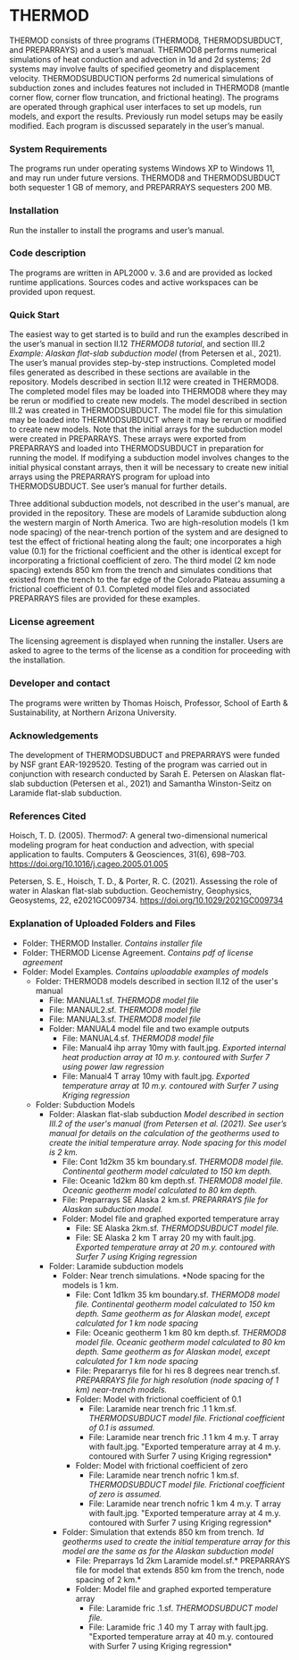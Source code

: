 # THERMOD
THERMOD consists of three programs (THERMOD8, THERMODSUBDUCT, and PREPARRAYS) and a user’s manual.  THERMOD8 performs numerical simulations of heat conduction and advection in 1d and 2d systems; 2d systems may involve faults of specified geometry and displacement velocity. THERMODSUBDUCTION performs 2d numerical simulations of subduction zones and includes features not included in THERMOD8 (mantle corner flow, corner flow truncation, and frictional heating). The programs are operated through graphical user interfaces to set up models, run models, and export the results. Previously run model setups may be easily modified. Each program is discussed separately in the user’s manual.
### System Requirements
The programs run under operating systems Windows XP to Windows 11, and may run under future versions. THERMOD8 and THERMODSUBDUCT both sequester 1 GB of memory, and PREPARRAYS sequesters 200 MB. 
### Installation
Run the installer to install the programs and user’s manual. 
### Code description
The programs are written in APL2000 v. 3.6 and are provided as locked runtime applications. Sources codes and active workspaces can be provided upon request. 
### Quick Start
The easiest way to get started is to build and run the examples described in the user’s manual in section II.12 *THERMOD8 tutorial*, and section III.2 *Example: Alaskan flat-slab subduction model* (from Petersen et al., 2021). The user’s manual provides step-by-step instructions.  Completed model files generated as described in these sections are available in the repository.  Models described in section II.12 were created in THERMOD8. The completed model files may be loaded into THERMOD8 where they may be rerun or modified to create new models.  The model described in section III.2 was created in THERMODSUBDUCT.  The model file for this simulation may be loaded into THERMODSUBDUCT where it may be rerun or modified to create new models.  Note that the initial arrays for the subduction model were created in PREPARRAYS. These arrays were exported from PREPARRAYS and loaded into THERMODSUBDUCT in preparation for running the model. If modifying a subduction model involves changes to the initial physical constant arrays, then it will be necessary to create new initial arrays using the PREPARRAYS program for upload into THERMODSUBDUCT. See user’s manual for further details. 

Three additional subduction models, not described in the user's manual, are provided in the repository. These are models of Laramide subduction along the western margin of North America. Two are high-resolution models (1 km node spacing) of the near-trench portion of the system and are designed to test the effect of frictional heating along the fault; one  incorporates a high value (0.1) for the frictional coefficient and the other is identical except for incorporating a frictional coefficient of zero.  The third model (2 km node spacing) extends 850 km from the trench and simulates conditions that existed from the trench to the far edge of the Colorado Plateau assuming a frictional coefficient of 0.1. Completed model files and associated PREPARRAYS files are provided for these examples. 
### License agreement
The licensing agreement is displayed when running the installer.  Users are asked to agree to the terms of the license as a condition for proceeding with the installation.
### Developer and contact
The programs were written by Thomas Hoisch, Professor, School of Earth & Sustainability, at Northern Arizona University. 
### Acknowledgements
The development of THERMODSUBDUCT and PREPARRAYS were funded by NSF grant EAR-1929520. Testing of the program was carried out in conjunction with research conducted by Sarah E. Petersen on Alaskan flat-slab subduction (Petersen et al., 2021) and Samantha Winston-Seitz on Laramide flat-slab subduction.
### References Cited
Hoisch, T. D. (2005). Thermod7: A general two-dimensional numerical modeling program for heat conduction and advection, with special application to faults. Computers & Geosciences, 31(6), 698–703. https://doi.org/10.1016/j.cageo.2005.01.005

Petersen, S. E., Hoisch, T. D., & Porter, R. C. (2021). Assessing the role of water in Alaskan flat-slab subduction. Geochemistry, Geophysics, Geosystems, 22, e2021GC009734. https://doi.org/10.1029/2021GC009734
### Explanation of Uploaded Folders and Files
- Folder: THERMOD Installer. *Contains installer file*
- Folder: THERMOD License Agreement. *Contains pdf of license agreement*
- Folder: Model Examples. *Contains uploadable examples of models*
  - Folder: THERMOD8 models described in section II.12 of the user's manual
      - File: MANUAL1.sf. *THERMOD8 model file*
      - File: MANAUL2.sf. *THERMOD8 model file*
      - File: MANUAL3.sf. *THERMOD8 model file*
      - Folder: MANUAL4 model file and two example outputs
          - File: MANUAL4.sf. *THERMOD8 model file*
          - File: Manual4 ihp array 10my with fault.jpg. *Exported internal heat production array at 10 m.y. contoured with Surfer 7 using power law regression*
          - File: Manual4 T array 10my with fault.jpg. *Exported temperature array at 10 m.y. contoured with Surfer 7 using Kriging regression*  
  - Folder: Subduction Models
      - Folder: Alaskan flat-slab subduction *Model described in section III.2 of the user's manual (from Petersen et al. (2021). See user’s manual for details on the calculation of the geotherms used to create the initial temperature array.  Node spacing for this model is 2 km.*
          - File: Cont 1d2km 35 km boundary.sf. *THERMOD8 model file. Continental geotherm model calculated to 150 km depth.*
          - File: Oceanic 1d2km 80 km depth.sf. *THERMOD8 model file. Oceanic geotherm model calculated to 80 km depth.*
          - File: Preparrays SE Alaska 2 km.sf. *PREPARRAYS file for Alaskan subduction model.*
          - Folder: Model file and graphed exported temperature array 
              - File: SE Alaska 2km.sf. *THERMODSUBDUCT model file.*
              - File: SE Alaska 2 km T array 20 my with fault.jpg. *Exported temperature array at 20 m.y. contoured with Surfer 7 using Kriging regression*
      - Folder: Laramide subduction models
          - Folder: Near trench simulations. *Node spacing for the models is 1 km. 
              - File: Cont 1d1km 35 km boundary.sf. *THERMOD8 model file. Continental geotherm model calculated to 150 km depth. Same geotherm as for Alaskan model, except calculated for 1 km node spacing*
              - File: Oceanic geotherm 1 km 80 km depth.sf. *THERMOD8 model file. Oceanic geotherm model calculated to 80 km depth. Same geotherm as for Alaskan model, except calculated for 1 km node spacing*
              - File: Prepararrys file for hi res 8 degrees near trench.sf. *PREPARRAYS file for high resolution (node spacing of 1 km) near-trench models.*
              - Folder: Model with frictional coefficient of 0.1
                  - File: Laramide near trench fric .1 1 km.sf. *THERMODSUBDUCT model file. Frictional coefficient of 0.1 is assumed.*
                  - File: Laramide near trench fric .1 1 km 4  m.y. T array with fault.jpg. "Exported temperature array at 4 m.y. contoured with Surfer 7 using Kriging regression*
              - Folder: Model with frictional coefficient of zero
                  - File: Laramide near trench nofric 1 km.sf. *THERMODSUBDUCT model file. Frictional coefficient of zero is assumed.*
                  - File: Laramide near trench nofric 1 km 4 m.y. T array with fault.jpg. "Exported temperature array at 4 m.y. contoured with Surfer 7 using Kriging regression*    
          - Folder: Simulation that extends 850 km from trench. *1d geotherms used to create the initial temperature array for this model are the same as for the Alaskan subduction model*   
               - File: Preparrays 1d 2km Laramide model.sf.* PREPARRAYS file for model that extends 850 km from the trench, node spacing of 2 km.*
               - Folder:  Model file and graphed exported temperature array 
                   - File: Laramide fric .1.sf. *THERMODSUBDUCT model file.* 
                   - File: Laramide fric .1  40 my T array with fault.jpg.  "Exported temperature array at 40 m.y. contoured with Surfer 7 using Kriging regression*    
                   
